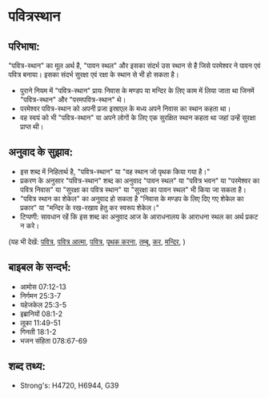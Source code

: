# पवित्रस्थान #

## परिभाषा: ##

"पवित्र-स्थान" का मूल अर्थ है, "पावन स्थल" और इसका संदर्भ उस स्थान से है जिसे परमेश्वर ने पावन एवं पवित्र बनाया। इसका संदर्भ सुरक्षा एवं रक्षा के स्थान से भी हो सकता है।

* पुराने नियम में "पवित्र-स्थान" प्रायः निवास के मण्डप या मन्दिर के लिए काम में लिया जाता था जिनमें "पवित्र-स्थान" और "परमपवित्र-स्थान" थे।
* परमेश्वर पवित्र-स्थान को अपनी प्रजा इस्राएल के मध्य अपने निवास का स्थान कहता था।
* वह स्वयं को भी "पवित्र-स्थान" या अपने लोगों के लिए एक सुरक्षित स्थान कहता था जहां उन्हें सुरक्षा प्राप्त थी।

## अनुवाद के सुझाव: ##

* इस शब्द में निहितार्थ है, "पवित्र-स्थान" या "वह स्थान जो पृथक किया गया है।"
* प्रकरण के अनुसार "पवित्र-स्थान" शब्द का अनुवाद "पावन स्थल" या "पवित्र भवन" या "परमेश्वर का पवित्र निवास" या "सुरक्षा का पवित्र स्थान" या "सुरक्षा का पावन स्थल" भी किया जा सकता है।
* "पवित्र स्थान का शेकेल" का अनुवाद हो सकता है "निवास के मण्डप के लिए दिए गए शेकेल का प्रकार" या "मन्दिर के रख-रखाव हेतु कर स्वरूप शेकेल।"
* टिप्पणी: सावधान रहें कि इस शब्द का अनुवाद आज के आराधनालय के आराधना स्थल का अर्थ प्रकट न करे।

(यह भी देखें: [पवित्र](../holy.md), [पवित्र आत्मा](../holyspirit.md), [पवित्र](../sacred.md), [पृथक करना](../setapart.md), [तम्बू](../tabernacle.md), [कर](../tax.md), [मन्दिर](../temple.md), )

## बाइबल के सन्दर्भ: ##

* आमोस 07:12-13
* निर्गमन 25:3-7
* यहेजकेल 25:3-5
* इब्रानियों 08:1-2
* लूका 11:49-51
* गिनती 18:1-2
* भजन संहिता 078:67-69

## शब्द तथ्य: ##

* Strong's: H4720, H6944, G39
